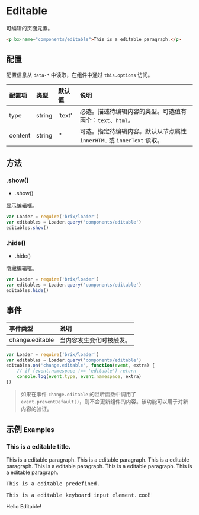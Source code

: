 # Editable

可编辑的页面元素。

```html
<p bx-name="components/editable">This is a editable paragraph.</p>
```

## 配置

配置信息从 `data-*` 中读取，在组件中通过 `this.options` 访问。

配置项 | 类型 | 默认值 | 说明
:--- | :--- | :------ | :----------
type | string | 'text' | 必选。描述待编辑内容的类型。可选值有两个：`text`、`html`。
content | string | '' | 可选。指定待编辑内容。默认从节点属性 `innerHTML` 或 `innerText` 读取。

## 方法

### .show()

* .show()

显示编辑框。

```js
var Loader = require('brix/loader')
var editables = Loader.query('components/editable')
editables.show()
```

### .hide()

* .hide()

隐藏编辑框。

```js
var Loader = require('brix/loader')
var editables = Loader.query('components/editable')
editables.hide()
```

## 事件

事件类型 | 说明
:--------- | :----------
change.editable | 当内容发生变化时被触发。

```js
var Loader = require('brix/loader')
var editables = Loader.query('components/editable')
editables.on('change.editable', function(event, extra) {
    // if (event.namespace !== 'editable') return
    console.log(event.type, event.namespace, extra)
})
```

> 如果在事件 `change.editable` 的监听函数中调用了 `event.preventDefault()`，则不会更新组件的内容。该功能可以用于对新内容的验证。



<!-- Editable enables user click element to edit it. -->

## 示例 <small>Examples</small>

<div class="bs-example">
    <div class="content">
        <h3 bx-name="components/editable">This is a editable title.</h3>
        <p bx-name="components/editable">This is a editable paragraph. This is a editable paragraph. This is a editable paragraph. This is a editable paragraph. This is a editable paragraph. This is a editable paragraph.</p>
        <pre bx-name="components/editable">This is a editable predefined.</pre>
    </div>
</div>
<div class="bs-example">
    <div class="content">
        <p bx-name="components/editable" data-type="html"><kbd>This is a editable keyboard input element.</kbd> cool!</p>
    </div>
</div>
<div class="bs-example">
    <div class="content">
        <span bx-name="components/editable" data-content="A editable span with content from data-*."></span>
    </div>
</div>
<div class="bs-example">
    <div class="content">
        Hello <span bx-name="components/editable">Editable</span>!
    </div>
</div>

<script>
    var Loader = require('brix/loader')
    Loader.boot(function() {
        var editables = Loader.query('components/editable')
        editables.on('change.editable', function(event, extra) {
            // if (event.namespace !== 'editable') return
            if(extra.length < 3) {
                console.warn('太短了，最少 3 个字符！')
                event.preventDefault()
            }
            console.log(event.type, event.namespace, extra)
        })
    })
</script>

